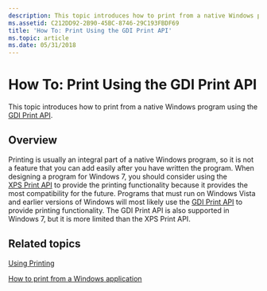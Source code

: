 ```yaml
---
description: This topic introduces how to print from a native Windows program using the GDI&\#160;Print&\#160;API.
ms.assetid: C212DD92-2B90-45BC-8746-29C193FBDF69
title: 'How To: Print Using the GDI Print API'
ms.topic: article
ms.date: 05/31/2018
---
```


# How To: Print Using the GDI Print API

This topic introduces how to print from a native Windows program using the [GDI Print API](gdi-printing.md).

## Overview

Printing is usually an integral part of a native Windows program, so it is not a feature that you can add easily after you have written the program. When designing a program for Windows 7, you should consider using the [XPS Print API](xps-printing.md) to provide the printing functionality because it provides the most compatibility for the future. Programs that must run on Windows Vista and earlier versions of Windows will most likely use the [GDI Print API](gdi-printing.md) to provide printing functionality. The GDI Print API is also supported in Windows 7, but it is more limited than the XPS Print API.

## Related topics

<dl> <dt>

[Using Printing](using-printing.md)
</dt> <dt>

[How to print from a Windows application](how-to--print-from-a-windows-application.md)
</dt> </dl>

 

 



